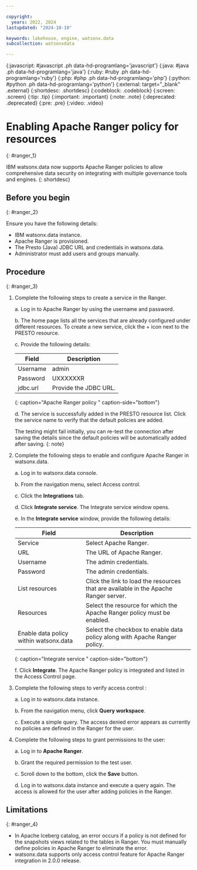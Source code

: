 ```yaml
---

copyright:
  years: 2022, 2024
lastupdated: "2024-10-10"

keywords: lakehouse, engine, watsonx.data
subcollection: watsonxdata

---
```


{:javascript: #javascript .ph data-hd-programlang='javascript'}
{:java: #java .ph data-hd-programlang='java'}
{:ruby: #ruby .ph data-hd-programlang='ruby'}
{:php: #php .ph data-hd-programlang='php'}
{:python: #python .ph data-hd-programlang='python'}
{:external: target="_blank" .external}
{:shortdesc: .shortdesc}
{:codeblock: .codeblock}
{:screen: .screen}
{:tip: .tip}
{:important: .important}
{:note: .note}
{:deprecated: .deprecated}
{:pre: .pre}
{:video: .video}

# Enabling Apache Ranger policy for resources
{: #ranger_1}

IBM watsonx.data now supports Apache Ranger policies to allow comprehensive data security on integrating with multiple governance tools and engines.
{: shortdesc}


## Before you begin
{: #ranger_2}

Ensure you have the following details:

* IBM watsonx.data instance.
* Apache Ranger is provisioned.
* The Presto (Java) JDBC URL and credentials in watsonx.data.
* Administrator must add users and groups manually.


## Procedure
{: #ranger_3}

1. Complete the following steps to create a service in the Ranger.

    a. Log in to Apache Ranger by using the username and password.

    b. The home page lists all the services that are already configured under different resources. To create a new service, click the + icon next to the PRESTO resource.

    c. Provide the following details:

     | Field | Description |
     |--------------------------|----------------|
     |  Username |	admin|
     |  Password	| UXXXXXXR|
     |jdbc.url |	Provide the JDBC URL.|
     {: caption="Apache Ranger policy " caption-side="bottom"}


    d. The service is successfully added in the PRESTO resource list. Click the service name to verify that the default policies are added.

    The testing might fail initially, you can re-test the connection after saving the details since the default policies will be automatically added after saving.
    {: note}

2. Complete the following steps to enable and configure Apache Ranger in watsonx.data.

    a. Log in to watsonx.data console.

    b. From the navigation menu, select Access control.

    c. Click the **Integrations** tab.

    d. Click **Integrate service**. The Integrate service window opens.

    e. In the **Integrate service** window, provide the following details:

     | Field | Description |
     |--------------------------|----------------|
     |Service	|Select Apache Ranger.|
     |URL	|The URL of Apache Ranger.|
     |Username|	The admin credentials.|
     |Password	|The admin credentials.|
     |List resources|	Click the link to load the resources that are available in the Apache Ranger server.|
     |Resources	|Select the resource for which the Apache Ranger policy must be enabled.|
     |Enable data policy within watsonx.data	|Select the checkbox to enable data policy along with Apache Ranger policy.|
     {: caption="Integrate service " caption-side="bottom"}


    f. Click **Integrate**. The Apache Ranger policy is integrated and listed in the Access Control page.

3. Complete the following steps to verify access control :

    a. Log in to watsonx.data instance.

    b. From the navigation menu, click **Query workspace**.

    c. Execute a simple query. The access denied error appears as currently no policies are defined in the Ranger for the user.

4. Complete the following steps to grant permissions to the user:

    a. Log in to **Apache Ranger**.

    b. Grant the required permission to the test user.

    c. Scroll down to the bottom, click the **Save** button.

    d. Log in to watsonx.data instance and execute a query again. The access is allowed for the user after adding policies in the Ranger.

## Limitations
{: #ranger_4}

* In Apache Iceberg catalog, an error occurs if a policy is not defined for the snapshots views related to the tables in Ranger. You must manually define policies in Apache Ranger to eliminate the error.
* watsonx.data supports only access control feature for Apache Ranger integration in 2.0.0 release.
